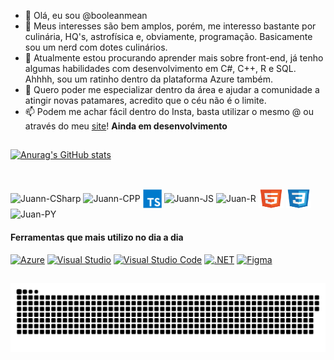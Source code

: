
- 👋 Olá, eu sou @booleanmean
- 👀 Meus interesses são bem amplos, porém, me interesso bastante por culinária, HQ's, astrofísica e, obviamente, programação. Basicamente sou um nerd com dotes culinários. 
- 🌱 Atualmente estou procurando aprender mais sobre front-end, já tenho algumas habilidades com desenvolvimento em C#, C++, R e SQL. Ahhhh, sou um ratinho dentro da plataforma Azure também.
- 💞️ Quero poder me especializar dentro da área e ajudar a comunidade a atingir novas patamares, acredito que o céu não é o limite. 
- 📫 Podem me achar fácil dentro do Insta, basta utilizar o mesmo @ ou através do meu [site](renasmonkey.me)! **Ainda em desenvolvimento**

##

[![Anurag's GitHub stats](https://github-readme-stats.vercel.app/api?username=booleanmean&show_icons=true&theme=synthwave)](https://github.com/anuraghazra/github-readme-stats)
  
##
  
<div style="display: inline_block"><br>
  <img align="center" alt="Juann-CSharp" height="30" width"40" src="https://raw.githubusercontent.com/jmnote/z-icons/master/svg/csharp.svg">
  <img align="center" alt="Juann-CPP" height="30" width"40" src="https://raw.githubusercontent.com/jmnote/z-icons/master/svg/cpp.svg">
  <img align="center" alt="Juann-TS" height="30" width"40" src="https://raw.githubusercontent.com/devicons/devicon/master/icons/typescript/typescript-plain.svg">
  <img align="center" alt="Juann-JS" height="30" width"40" src="https://raw.githubusercontent.com/jmnote/z-icons/master/svg/javascript.svg">
  <img align="center" alt="Juan-R" height="30" width="40" src="https://raw.githubusercontent.com/jmnote/z-icons/master/svg/r.svg">
  <img align="center" alt="Juan-HTML" height="30" width="40" src="https://raw.githubusercontent.com/devicons/devicon/master/icons/html5/html5-original.svg">
  <img align="center" alt="Juan-CSS" height="30" width="40" src="https://raw.githubusercontent.com/devicons/devicon/master/icons/css3/css3-original.svg">
  <img align="center" alt="Juan-PY" height="30" width="40" src="https://raw.githubusercontent.com/jmnote/z-icons/master/svg/python.svg">
</div>

#### Ferramentas que mais utilizo no dia a dia
[![Azure](https://badgen.net/badge/icon/azure?icon=azure&label)](https://azure.microsoft.com) [![Visual Studio](https://badgen.net/badge/icon/visualstudio?icon=visualstudio&label)](https://visualstudio.microsoft.com) [![Visual Studio Code](https://img.shields.io/badge/--007ACC?logo=visual%20studio%20code&logoColor=ffffff)](https://code.visualstudio.com/)
[![.NET](https://img.shields.io/badge/--512BD4?logo=.net&logoColor=ffffff)](https://dotnet.microsoft.com/) [![Figma](https://img.shields.io/badge/--F24E1E?logo=figma&logoColor=ffffff)](https://www.figma.com/)

##
  
![Snake animation](https://github.com/booleanmean/booleanmean/blob/output/github-contribution-grid-snake.svg)
